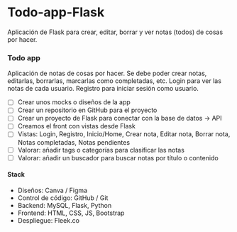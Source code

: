 # Todo-app-Flask
Aplicación de Flask para crear, editar, borrar y ver notas (todos) de cosas por hacer.

### Todo app

Aplicación de notas de cosas por hacer. Se debe poder crear notas, editarlas, borrarlas, marcarlas como completadas, etc. Login para ver las notas de cada usuario. Registro para iniciar sesión como usuario. 
- [ ] Crear unos mocks o diseños de la app
- [ ] Crear un repositorio en GitHub para el proyecto
- [ ] Crear un proyecto de Flask para conectar con la base de datos -> API
- [ ] Creamos el front con vistas desde Flask
- [ ] Vistas: Login, Registro, Inicio/Home, Crear nota, Editar nota, Borrar nota, Notas completadas, Notas pendientes
- [ ] Valorar: añadir tags o categorías para clasificar las notas
- [ ] Valorar: añadir un buscador para buscar notas por título o contenido

#### Stack

- Diseños: Canva / Figma
- Control de código: GitHub / Git
- Backend: MySQL, Flask, Python
- Frontend: HTML, CSS, JS, Bootstrap
- Despliegue: Fleek.co